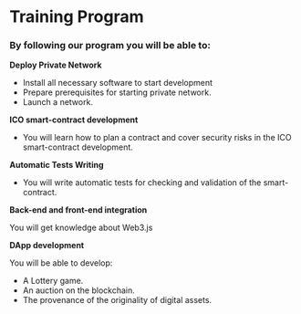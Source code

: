 # Training Program

### By following our program you will be able to:

**Deploy Private Network**

* Install all necessary software to start development
* Prepare prerequisites for starting private network.
* Launch a network.

**ICO smart-contract development**

* You will learn how to plan a contract and cover security risks in the ICO smart-contract development.

**Automatic Tests Writing**

* You will write automatic tests for checking and validation of the smart-contract.

**Back-end and front-end integration**

You will get knowledge about Web3.js

**DApp development**

You will be able to develop:

* A Lottery game.
* An auction on the blockchain.
* The provenance of the originality of digital assets.



